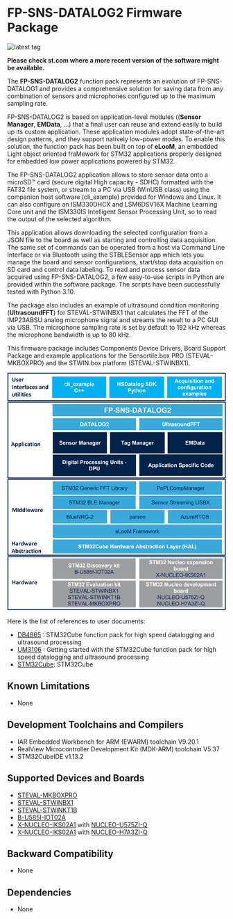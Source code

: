 # FP-SNS-DATALOG2 Firmware Package

![latest tag](https://img.shields.io/github/v/tag/STMicroelectronics/fp-sns-datalog2.svg?color=brightgreen)

**Please check st.com where a more recent version of the software might be available.**

The **FP-SNS-DATALOG2** function pack represents an evolution of FP-SNS-DATALOG1 and provides a comprehensive solution for saving
data from any combination of sensors and microphones configured up to the maximum sampling rate.

FP-SNS-DATALOG2 is based on application-level modules ((**Sensor Manager**, **EMData**, …) that a final user can reuse and extend easily
to build up its custom application. These application modules adopt state-of-the-art design patterns, and they support natively low-power modes.
To enable this solution, the function pack has been built on top of **eLooM**, an embedded Light object oriented fraMework for STM32 applications properly designed
for embedded low power applications powered by STM32. 

The FP-SNS-DATALOG2 application allows to store sensor data onto a microSD™ card (secure digital High capacity - SDHC) formatted with the FAT32 file
system, or stream to a PC via USB (WinUSB class) using the companion host software (cli_example) provided for Windows and Linux. It can also configure an
ISM330DHCX and LSM6DSV16X Machine Learning Core unit and the ISM330IS Intelligent Sensor Processing Unit, so to read the output of the selected algorithm.

This application allows downloading the selected configuration from a JSON file to the board as well as starting and controlling data acquisition. The same set
of commands can be operated from a host via Command Line Interface or via Bluetooth using the STBLESensor app which lets you manage the board and sensor configurations,
start/stop data acquisition on SD card and control data labeling. To read and process sensor data acquired using FP-SNS-DATALOG2, a few easy-to-use
scripts in Python are provided within the software package. The scripts have been successfully tested with Python 3.10.

The package also includes an example of ultrasound condition monitoring (**UltrasoundFFT**) for STEVAL-STWINBX1 that calculates the FFT of the IMP23ABSU analog microphone signal and streams
the result to a PC GUI via USB. The microphone sampling rate is set by default to 192 kHz whereas the microphone bandwidth is up to 80 kHz.

This firmware package includes Components Device Drivers, Board Support Package and example applications 
for the Sensortile.box PRO (STEVAL-MKBOXPRO) and the STWIN.box platform (STEVAL-STWINBX1).

![](_htmresc/FP-SNS-DATALOG2_Software_Architecture.jpg)

Here is the list of references to user documents:

- [DB4865](https://www.st.com/resource/en/data_brief/fp-sns-datalog2.pdf) : STM32Cube function pack for high speed datalogging and ultrasound processing
- [UM3106](https://www.st.com/resource/en/user_manual/um3106-getting-started-with-the-stm32cube-function-pack-for-the-stevalstwinbx1-evaluation-kit-for-high-speed-datalogging-and-ultrasound-processing-stmicroelectronics.pdf) : Getting started with the STM32Cube function pack for high speed datalogging and ultrasound processing
- [STM32Cube](https://www.st.com/stm32cube): STM32Cube

## Known Limitations

- None

## Development Toolchains and Compilers

-   IAR Embedded Workbench for ARM (EWARM) toolchain V9.20.1
-   RealView Microcontroller Development Kit (MDK-ARM) toolchain V5.37
-   STM32CubeIDE v1.13.2

## Supported Devices and Boards

- [STEVAL-MKBOXPRO](https://www.st.com/sensortileboxpro)
- [STEVAL-STWINBX1](https://www.st.com/stwinbox)
- [STEVAL-STWINKT1B](https://www.st.com/stwin)
- [B-U585I-IOT02A](https://www.st.com/en/evaluation-tools/b-u585i-iot02a.html)
- [X-NUCLEO-IKS02A1](https://www.st.com/en/ecosystems/x-nucleo-iks02a1.html) with [NUCLEO-U575ZI-Q](https://www.st.com/en/evaluation-tools/nucleo-u575zi-q.html)
- [X-NUCLEO-IKS02A1](https://www.st.com/en/ecosystems/x-nucleo-iks02a1.html) with [NUCLEO-H7A3ZI-Q](https://www.st.com/en/evaluation-tools/nucleo-h7a3zi-q.html)

## Backward Compatibility

- None

## Dependencies

- None
